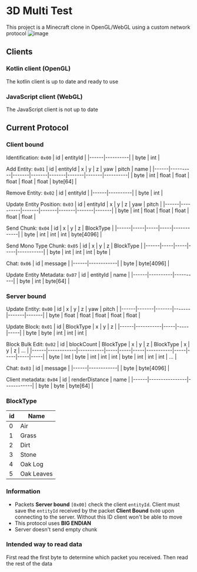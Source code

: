 # 3D Multi Test
This project is a Minecraft clone in OpenGL/WebGL using a custom network protocol
![image](https://github.com/Blackoutburst/3D-multi-test/assets/30992311/906bb644-0de8-405d-b252-dc319272b508)

## Clients

### Kotlin client (OpenGL)
The kotlin client is up to date and ready to use

### JavaScript client (WebGL)
The JavaScript client is not up to date

## Current Protocol

### Client bound

Identification: `0x00`
| id   | entityId |
|------|----------|
| byte | int      |

Add Entity: `0x01`
| id   | entityId | x     | y     | z     | yaw   | pitch | name     |
|------|----------|-------|-------|-------|-------|-------|----------|
| byte | int      | float | float | float | float | float | byte[64] |

Remove Entity: `0x02`
| id   | entityId |
|------|----------|
| byte | int      |


Update Entity Position: `0x03`
| id   | entityId | x     | y     | z     | yaw   | pitch |
|------|----------|-------|-------|-------|-------|-------|
| byte | int      | float | float | float | float | float |

Send Chunk: `0x04`
| id   | x   | y   | z   | BlockType  |
|------|-----|-----|-----|------------|
| byte | int | int | int | byte[4096] |

Send Mono Type Chunk: `0x05`
| id   | x   | y   | z   | BlockType |
|------|-----|-----|-----|-----------|
| byte | int | int | int | byte      |

Chat: `0x06`
| id   | message    |
|------|------------|
| byte | byte[4096] |

Update Entity Metadata: `0x07`
| id   | entityId | name     |
|------|----------|----------|
| byte | int      | byte[64] |

### Server bound
Update Entity: `0x00`
| id   | x     | y     | z     | yaw   | pitch |
|------|-------|-------|-------|-------|-------|
| byte | float | float | float | float | float |

Update Block: `0x01`
| id   | BlockType | x   | y   | z   |
|------|-----------|-----|-----|-----|
| byte | byte      | int | int | int |

Block Bulk Edit: `0x02`
| id   | blockCount | BlockType | x   | y   | z   | BlockType | x   | y   | z   | ... |
|------|------------|-----------|-----|-----|-----|-----------|-----|-----|-----|-----|
| byte | Int        | byte      | int | int | int | byte      | int | int | int | ... |

Chat: `0x03`
| id   | message    |
|------|------------|
| byte | byte[4096] |

Client metadata: `0x04`
| id   | renderDistance | name       |
|------|----------------|------------|
| byte | byte           | byte[64]   |


### BlockType
| id | Name       |
|----|------------|
| 0  | Air        |
| 1  | Grass      |
| 2  | Dirt       |
| 3  | Stone      |
| 4  | Oak Log    |
| 5  | Oak Leaves |


### Information
- Packets **Server bound** `[0x00]` check the client `entityId`. Client must save the `entityId` received by the packet **Client Bound** `0x00` upon connecting to the server. Without this ID client won't be able to move
- This protocol uses **BIG ENDIAN**
- Server doesn't send empty chunk

### Intended way to read data
First read the first byte to determine which packet you received. Then read the rest of the data
